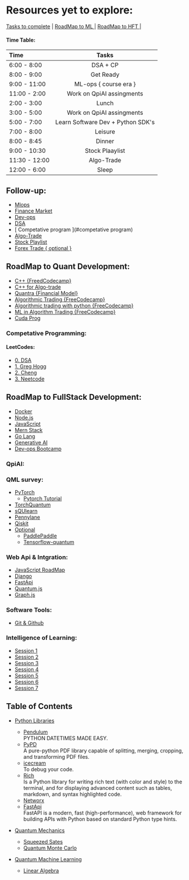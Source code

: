 # Resources yet to explore:

[Tasks to complete](https://docs.google.com/document/d/1wgLdFsmJV-NGep4WWLTPE_fS8diQRxxI0Lc2r7fEjuE/edit) | 
[ RoadMap to ML ](https://docs.google.com/document/d/1XHj7o-Xj7vpUTLGJEfZAvjC1gEQpyLF3jCBpBoZaB5E/edit) |
[ RoadMap to HFT ](https://docs.google.com/document/d/1GD4WeGO_dx3kG3RK8QQFvgUUQXjGBADiVYsAHHByJas/edit?pli=1&addon_store) |

#### Time Table:

| Time | Tasks |
|:-------------|:--------------:|
| 6:00 - 8:00 | DSA + CP |
| 8:00 - 9:00 | Get Ready |
| 9:00 - 11:00  | ML-ops { course era } |
| 11:00 - 2:00  | Work on QpiAI assingments |
| 2:00 - 3:00 | Lunch |
| 3:00 - 5:00 |  Work on QpiAI assingments | 
| 5:00 - 7:00 | Learn Software Dev + Python SDK's |
| 7:00 - 8:00 | Leisure |
| 8:00 - 8:45 | Dinner |
| 9:00 - 10:30 | Stock Plaaylist |
| 11:30 - 12:00 | Algo-Trade |
| 12:00 - 6:00 | Sleep |


## Follow-up:
- [ Mlops ](https://www.coursera.org/learn/python-mlops-duke/lecture/aZDeH/meet-your-course-instructor-alfredo-deza)
- [ Finance Market](https://quantra.quantinsti.com/startCourseDetails?cid=124&section_no=1&unit_no=1&course_type=free&unit_type=Video)
- [ Dev-ops ](https://youtube.com/playlist?list=PLdpzxOOAlwvIKMhk8WhzN1pYoJ1YU8Csa&feature=shared)
- [ DSA ](https://youtu.be/8hly31xKli0?si=1BjSwOXk5jjNZQWQ)
- [ Competative program ](#competative program)
- [ Algo-Trade ](https://www.youtube.com/playlist?list=PL-yBsBIJqqBn6oMMgLjvhCTNT-zLXYmoW)
- [ Stock Playlist ](https://youtube.com/playlist?list=PLKLPWIpGjI0OI7w6KXpor4TAni5B2tL6a&si=NzRH7D3q24nkPt-G)
- [ Forex Trade { optional } ](https://www.youtube.com/playlist?list=PLK3V_1jIohqL_RKp-cD8cKrIUQcYFNc9a)


## RoadMap to Quant Development:
- [C++ {FreedCodecamp}](https://youtu.be/8jLOx1hD3_o?si=W1Sh4b4Zc6JceGg9)
- [C++ for Algo-trade](https://www.youtube.com/playlist?list=PLqbnmipMcdzdqstdLYsMVQBhLqem7ufxj)
- [Quantra {Financial Model}](https://quantra.quantinsti.com/startCourseDetails?cid=124&section_no=1&unit_no=1&course_type=free&unit_type=Video)
- [Algorithmic Trading {FreeCodecamp}](https://youtu.be/xfzGZB4HhEE?si=j5Srj2Vq9tki_dcw)
- [Algorithmic trading with python {FreeCodecamp}](https://youtu.be/GDMkkmkJigw?si=09GQhaUGwq8QljCi)
- [ML in Algorithm Trading {FreeCodecamp}](https://youtu.be/9Y3yaoi9rUQ?si=SANq23RDsy2d1nW0)
- [ Cuda Prog ](https://youtu.be/nOxKexn3iBo?si=-DzB7o4S8M2pV44g)

### Competative Programming:
#### LeetCodes:
- [0. DSA](https://takeuforward.org/interviews/strivers-sde-sheet-top-coding-interview-problems/)
- [1. Greg Hogg](https://www.youtube.com/playlist?list=PLKYEe2WisBTFEr6laH5bR2J19j7sl5O8R)
- [2. Cheng](https://github.com/ShisheerKaushik24/leetcode)
- [3. Neetcode](https://docs.google.com/spreadsheets/d/1A2PaQKcdwO_lwxz9bAnxXnIQayCouZP6d-ENrBz_NXc/edit#gid=0)


## RoadMap to FullStack Development:

- [ Docker ](https://www.youtube.com/watch?v=RqTEHSBrYFw)
- [ Node.js ](https://www.youtube.com/watch?v=f2EqECiTBL8)
- [ JavaScript ](https://www.youtube.com/watch?v=EerdGm-ehJQ)
- [ Mern Stack ](https://www.youtube.com/watch?v=CvCiNeLnZ00)
- [ Go Lang ](https://www.youtube.com/watch?v=un6ZyFkqFKo&t=197s)
- [ Generative AI](https://www.youtube.com/playlist?list=PLi0fa6n7ZYyZ_9rQl84UKMZeNCCuEVa6m)
- [ Dev-ops Bootcamp]()


### QpiAI:
### QML survey:
- [PyTorch](https://pytorch.org/tutorials/beginner/basics/intro.html)
    - [Pytorch Tutorial](https://www.youtube.com/playlist?list=PLqnslRFeH2UrcDBWF5mfPGpqQDSta6VK4)
- [TorchQuantum](https://torchquantum.readthedocs.io/en/latest/api_torchquantum.html)
- [sQUlearn](https://squlearn.github.io/user_guide/user_guide_index.html)
- [Pennylane](https://docs.pennylane.ai/en/stable/)
- [Qiskit](https://github.com/qiskit-community/qiskit-machine-learning/tree/main)
- [Optional](#optional) 
    - [PaddlePaddle](https://github.com/PaddlePaddle/Paddle)
    - [Tensorflow-quantum](https://www.tensorflow.org/quantum)

### Web Api & Intgration:
- [JavaScript RoadMap](https://roadmap.sh/javascript)
- [Django](https://www.youtube.com/watch?v=jBzwzrDvZ18)
- [FastApi](https://www.youtube.com/watch?v=7t2alSnE2-I)
- [Quantum.js](https://quantumjavascript.app)
- [Graph.js](https://observablehq.com/@d3/force-directed-graph-component)


### Software Tools:
- [Git & Github](https://www.youtube.com/watch?v=BCQHnlnPusY&list=PLRqwX-V7Uu6ZF9C0YMKuns9sLDzK6zoiV)

### Intelligence of Learning:
- [Session 1](https://www.youtube.com/watch?v=Vc5fIuYk3Bw&list=PLRqwX-V7Uu6bePNiZLnglXUp2LXIjlCdb)
- [Session 2](https://www.youtube.com/watch?v=c8gZguZWYik&list=PLRqwX-V7Uu6bw4n02JP28QDuUdNi3EXxJ)
- [Session 3](https://www.youtube.com/watch?v=LvIa0-ZKCrc&list=PLRqwX-V7Uu6bCN8LKrcMa6zF4FPtXyXYj)
- [Session 4](https://www.youtube.com/watch?v=XJ7HLz9VYz0&list=PLRqwX-V7Uu6Y7MdSCaIfsxc561QI0U0Tb)
- [Session 5](https://www.youtube.com/watch?v=pqY_Tn2SIVA&list=PLRqwX-V7Uu6Zs14zKVuTuit6jApJgoYZQ)
- [Session 6](https://www.youtube.com/watch?v=Qt3ZABW5lD0&list=PLRqwX-V7Uu6YIeVA3dNxbR9PYj4wV31oQ)
- [Session 7](https://www.youtube.com/watch?v=y59-frfKR58&list=PLRqwX-V7Uu6bmMRCIoTi72aNWHo7epX4L)

## Table of Contents

- [Python Libraries](#python)
    - [Pendulum](https://pendulum.eustace.io)<br>
      PYTHON DATETIMES MADE EASY.
    - [PyPD](https://pypi.org/project/pypdf/)<br>
      A pure-python PDF library capable of splitting,     merging, cropping, and transforming PDF files.
    - [icecream](https://github.com/gruns/icecream)<br>
    To debug your code.
    - [Rich](https://rich.readthedocs.io/en/stable/introduction.html)<br>Is a Python library for writing rich text (with color and style) to the terminal, and for displaying advanced content such as tables, markdown, and syntax highlighted code.
    - [Networx](https://www.youtube.com/playlist?list=PLGZqdNxqKzfYXTwYAZIlmjnQmrytCSR1J)
    - [FastApi](https://fastapi.tiangolo.com)<br>
      FastAPI is a modern, fast (high-performance), web framework for building APIs with Python based on standard Python type hints.

  
- [Quantum Mechanics](#Quantum-Mechanics)
    - [Squeezed Sates](codebook/Squeezed-states-of-harmonic-oscillator.ipynb)
    - [Quantum Monte Carlo](codebook/Quantum-Monte-Carlo-Trajectories.ipynb)
- [Quantum Machine Learning](quantum-machine-learning)
    - [Linear Algebra](#basics-what-classical-computing)
  
